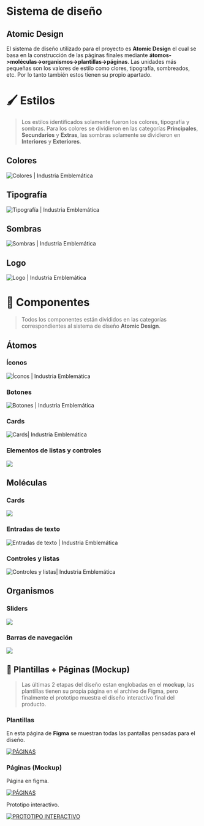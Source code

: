 # Sistema de diseño

## Atomic Design

El sistema de diseño utilizado para el proyecto es **Atomic Design** el cual se basa en la construcción de las páginas finales mediante **átomos->moléculas->organismos->plantillas->páginas**. Las unidades más pequeñas son los valores de estilo como clores, tipografía, sombreados, etc. Por lo tanto también estos tienen su propio apartado.

# 🖌 Estilos

> Los estilos identificados solamente fueron los colores, tipografía y sombras. Para los colores se dividieron en las categorías **Principales**, **Secundarios** y **Extras**, las sombras solamente se dividieron en **Interiores** y **Exteriores**.

## Colores

![Colores | Industria Emblemática](.gitbook/assets/Colores.svg)

## Tipografía

![Tipografía | Industria Emblemática](.gitbook/assets/Tipografía.svg)

## Sombras

![Sombras | Industria Emblemática](<.gitbook/assets/Sombras 🔮 (1).svg>)

## Logo

![Logo | Industria Emblemática](.gitbook/assets/ie.svg)

# 🧩  Componentes

> Todos los componentes están divididos en las categorías correspondientes al sistema de diseño **Atomic Design**.

## Átomos

### Íconos

![Íconos | Industria Emblemática](<.gitbook/assets/Íconos 🖼️.svg>)

### Botones

![Botones | Industria Emblemática](<.gitbook/assets/Botones 🎮.svg>)

### Cards

![Cards| Industria Emblemática](<.gitbook/assets/Cards 📸.svg>)

### Elementos de listas y controles

![](<.gitbook/assets/Elementos de listas & controles 📝️.svg>)

## Moléculas

### Cards

![](<.gitbook/assets/Cards 🎴.svg>)

### Entradas de texto

![Entradas de texto | Industria Emblemática](<.gitbook/assets/Entradas de texto ⌨️.svg>)

### Controles y listas

![Controles y listas| Industria Emblemática](<.gitbook/assets/Controles & Listas 📝.svg>)

## Organismos

### Sliders

![](<.gitbook/assets/Sliders 🪧.svg>)

### Barras de navegación
![](<.gitbook/assets/Barras de navegación 🖱️.svg>)

## 📃 Plantillas + Páginas (Mockup)

> Las últimas 2 etapas del diseño estan englobadas en el **mockup**, las plantillas tienen su propia página en el archivo de Figma, pero finalmente el prototipo muestra el diseño interactivo final del producto.

### Plantillas

En esta página de **Figma** se muestran todas las pantallas pensadas para el diseño.

[![PÁGINAS](./.gitbook/assets/Plantillas.png)](https://www.figma.com/file/4th7Y10THp7pcaydZHEvAE/Dise%C3%B1o?node-id=455:3745)

### Páginas (Mockup)

Página en figma.

[![PÁGINAS](./.gitbook/assets/Páginas.png)](https://www.figma.com/file/4th7Y10THp7pcaydZHEvAE/Dise%C3%B1o?node-id=550:24445)

Prototipo interactivo.

[![PROTOTIPO INTERACTIVO](./.gitbook/assets/Prototipo.png)](https://www.figma.com/proto/4th7Y10THp7pcaydZHEvAE/Dise%C3%B1o?node-id=550:24447&page-id=550:24445&scaling=contain&starting-point-node-id=558:29485&viewport=880,1106,1.02)

